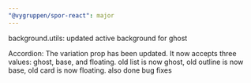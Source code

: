 ```yaml
---
"@vygruppen/spor-react": major
---
```


background.utils: updated active background for ghost

Accordion: The variation prop has been updated. It now accepts three values: ghost, base, and floating.
old list is now ghost, 
old outline is now base,
old card is now floating. also done bug fixes

